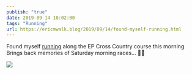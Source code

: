 ```yaml
---
publish: "true"
date: 2019-09-14 10:02:00
tags: "Running"
url: https://ericmwalk.blog/2019/09/14/found-myself-running.html
---
```


Found myself [running](https://www.strava.com/activities/2707325448) along the EP Cross Country course this morning. Brings back memories of Saturday morning races... 🏃‍♂️

![](https://ericmwalk.blog/uploads/2022/129fefb96c.jpg)